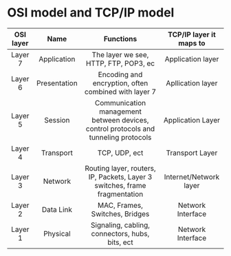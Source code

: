 # OSI model and TCP/IP model
| OSI layer | Name | Functions | TCP/IP layer it maps to |
|:---------:|:----:|:---------:|:-----------------------:|
| Layer 7 | Application | The layer we see, HTTP, FTP, POP3, ec | Application layer |
| Layer 6 | Presentation | Encoding and encryption, often combined with layer 7 | Apllication layer |
| Layer 5 | Session | Communication management between devices, control protocols and tunneling protocols | Application Layer |
| Layer 4 | Transport | TCP, UDP, ect | Transport Layer |
| Layer 3 | Network | Routing layer, routers, IP, Packets, Layer 3 switches, frame fragmentation | Internet/Network layer |
| Layer 2 | Data Link | MAC, Frames, Switches, Bridges | Network Interface | 
| Layer 1 | Physical | Signaling, cabling, connectors, hubs, bits, ect | Network Interface |
